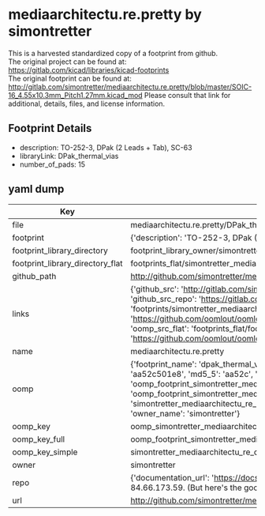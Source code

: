 # mediaarchitectu.re.pretty by simontretter  
This is a harvested standardized copy of a footprint from github.  
The original project can be found at:  
https://gitlab.com/kicad/libraries/kicad-footprints  
The original footprint can be found at:
http://gitlab.com/simontretter/mediaarchitectu.re.pretty/blob/master/SOIC-16_4.55x10.3mm_Pitch1.27mm.kicad_mod
Please consult that link for additional, details, files, and license information.  
## Footprint Details
* description: TO-252-3, DPak (2 Leads + Tab), SC-63  
* libraryLink: DPak_thermal_vias  
* number_of_pads: 15  
## yaml dump  
| Key | Value |  
| --- | --- |  
| file | mediaarchitectu.re.pretty/DPak_thermal_vias.kicad_mod |  
| footprint | {'description': 'TO-252-3, DPak (2 Leads + Tab), SC-63', 'libraryLink': 'DPak_thermal_vias', 'number_of_pads': 15} |  
| footprint_library_directory | footprint_library_owner/simontretter_mediaarchitectu.re.pretty |  
| footprint_library_directory_flat | footprints_flat/simontretter_mediaarchitectu_re_dpak_thermal_vias/working |  
| github_path | http://github.com/simontretter/mediaarchitectu.re.pretty/blob/master/DPak_thermal_vias.kicad_mod |  
| links | {'github_src': 'http://gitlab.com/simontretter/mediaarchitectu.re.pretty/blob/master/SOIC-16_4.55x10.3mm_Pitch1.27mm.kicad_mod', 'github_src_repo': 'https://gitlab.com/kicad/libraries/kicad-footprints', 'oomp_bot': 'footprints/simontretter_mediaarchitectu_re_dpak_thermal_vias/working', 'oomp_bot_github': 'https://github.com/oomlout/oomlout_oomp_footprint_bot/tree/main/footprints/simontretter_mediaarchitectu_re_dpak_thermal_vias/working', 'oomp_src_flat': 'footprints_flat/footprints_flat/simontretter_mediaarchitectu_re_dpak_thermal_vias/working', 'oomp_src_flat_github': 'https://github.com/oomlout/oomlout_oomp_footprint_src/tree/main/footprints_flat/simontretter_mediaarchitectu_re_dpak_thermal_vias/working'} |  
| name | mediaarchitectu.re.pretty |  
| oomp | {'footprint_name': 'dpak_thermal_vias', 'library_name': 'mediaarchitectu_re', 'md5': 'aa52c501e86aa9e268bb35ad61cf8c8b', 'md5_10': 'aa52c501e8', 'md5_5': 'aa52c', 'md5_6': 'aa52c5', 'oomp_key': 'oomp_simontretter_mediaarchitectu_re_dpak_thermal_vias', 'oomp_key_extra': 'oomp_footprint_simontretter_mediaarchitectu_re_dpak_thermal_vias', 'oomp_key_full': 'oomp_footprint_simontretter_mediaarchitectu_re_dpak_thermal_vias_aa52c5', 'oomp_key_simple': 'simontretter_mediaarchitectu_re_dpak_thermal_vias', 'original_filename': 'mediaarchitectu.re.pretty/DPak_thermal_vias.kicad_mod', 'owner_name': 'simontretter'} |  
| oomp_key | oomp_simontretter_mediaarchitectu_re_dpak_thermal_vias |  
| oomp_key_full | oomp_footprint_simontretter_mediaarchitectu_re_dpak_thermal_vias |  
| oomp_key_simple | simontretter_mediaarchitectu_re_dpak_thermal_vias |  
| owner | simontretter |  
| repo | {'documentation_url': 'https://docs.github.com/rest/overview/resources-in-the-rest-api#rate-limiting', 'message': "API rate limit exceeded for 84.66.173.59. (But here's the good news: Authenticated requests get a higher rate limit. Check out the documentation for more details.)"} |  
| url | http://github.com/simontretter/mediaarchitectu.re.pretty |  

